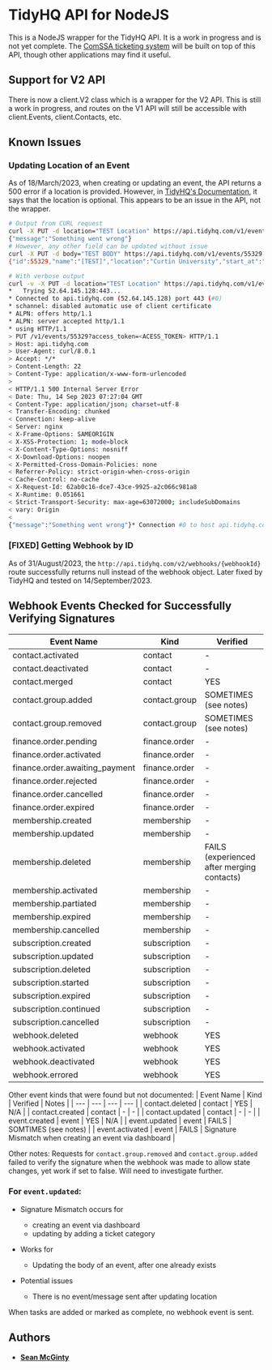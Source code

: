 # TidyHQ API for NodeJS

This is a NodeJS wrapper for the TidyHQ API. It is a work in progress and is not yet complete.
The [ComSSA ticketing system](https://github.com/s3ansh33p/TidyHQ-App) will be built on top of this API, though other applications may find it useful.

## Support for V2 API

There is now a client.V2 class which is a wrapper for the V2 API. This is still a work in progress, and routes on the V1 API will still be accessible with client.Events, client.Contacts, etc.

## Known Issues

### Updating Location of an Event
As of 18/March/2023, when creating or updating an event, the API returns a 500 error if a location is provided. However, in [TidyHQ's Documentation](https://dev.tidyhq.com/#events), it says that the location is optional. This appears to be an issue in the API, not the wrapper.

```bash
# Output from CURL request
curl -X PUT -d location="TEST Location" https://api.tidyhq.com/v1/events/55329?access_token=<ACCESS_TOKEN>
{"message":"Something went wrong"}
# However, any other field can be updated without issue
curl -X PUT -d body="TEST BODY" https://api.tidyhq.com/v1/events/55329?access_token=<ACCESS_TOKEN>
{"id":55329,"name":"[TEST]","location":"Curtin University","start_at":"2023-09-14T16:00:00+0800","end_at":"2023-09-14T18:00:00+0800","body":"TEST BODY","created_at":"2023-09-14T15:00:45+0800","category_id":604011,"public":false,"image_url":"//cdn.tidyhq.com/assets/events/missing_show-57f613033ebf78160b10a334fa0e2d6c2d50ce54c0318486fa3f5987b59d5a3e.jpg","public_url":"https://comssa.tidyhq.com/public/events/55329-test","archived":false}

# With verbose output
curl -v -X PUT -d location="TEST Location" https://api.tidyhq.com/v1/events/55329?access_token=<ACESS_TOKEN> 
*   Trying 52.64.145.128:443...
* Connected to api.tidyhq.com (52.64.145.128) port 443 (#0)
* schannel: disabled automatic use of client certificate
* ALPN: offers http/1.1
* ALPN: server accepted http/1.1
* using HTTP/1.1
> PUT /v1/events/55329?access_token=<ACESS_TOKEN> HTTP/1.1
> Host: api.tidyhq.com
> User-Agent: curl/8.0.1
> Accept: */*
> Content-Length: 22
> Content-Type: application/x-www-form-urlencoded
>
< HTTP/1.1 500 Internal Server Error
< Date: Thu, 14 Sep 2023 07:27:04 GMT
< Content-Type: application/json; charset=utf-8
< Transfer-Encoding: chunked
< Connection: keep-alive
< Server: nginx
< X-Frame-Options: SAMEORIGIN
< X-XSS-Protection: 1; mode=block
< X-Content-Type-Options: nosniff
< X-Download-Options: noopen
< X-Permitted-Cross-Domain-Policies: none
< Referrer-Policy: strict-origin-when-cross-origin
< Cache-Control: no-cache
< X-Request-Id: 62ab0c16-dce7-43ce-9925-a2c066c981a8
< X-Runtime: 0.051661
< Strict-Transport-Security: max-age=63072000; includeSubDomains
< vary: Origin
<
{"message":"Something went wrong"}* Connection #0 to host api.tidyhq.com left intact
```

### [FIXED] Getting Webhook by ID
As of 31/August/2023, the `http://api.tidyhq.com/v2/webhooks/{webhookId}` route successfully returns null instead of the webhook object. Later fixed by TidyHQ and tested on 14/September/2023.

## Webhook Events Checked for Successfully Verifying Signatures

| Event Name | Kind | Verified |
| --- | --- | --- |
| contact.activated | contact | - |
| contact.deactivated | contact | - |
| contact.merged | contact | YES |
| contact.group.added | contact.group | SOMETIMES (see notes) |
| contact.group.removed | contact.group | SOMETIMES (see notes) |
| finance.order.pending | finance.order | - |
| finance.order.activated | finance.order | - |
| finance.order.awaiting_payment | finance.order | - |
| finance.order.rejected | finance.order | - |
| finance.order.cancelled | finance.order | - |
| finance.order.expired | finance.order |- |
| membership.created | membership | - |
| membership.updated | membership | - |
| membership.deleted | membership | FAILS (experienced after merging contacts) |
| membership.activated | membership | - |
| membership.partiated | membership | - |
| membership.expired | membership | - |
| membership.cancelled | membership | - |
| subscription.created | subscription | - |
| subscription.updated | subscription | - |
| subscription.deleted | subscription | - |
| subscription.started | subscription | - |
| subscription.expired | subscription | - |
| subscription.continued | subscription | - |
| subscription.cancelled | subscription | - |
| webhook.deleted | webhook | YES |
| webhook.activated | webhook | YES |
| webhook.deactivated | webhook | YES |
| webhook.errored | webhook | YES |

Other event kinds that were found but not documented:
| Event Name | Kind | Verified | Notes |
| --- | --- | --- | --- |
| contact.deleted | contact | YES | N/A |
| contact.created | contact | - | - |
| contact.updated | contact | - | - |
| event.created | event | YES | N/A |
| event.updated | event | FAILS | SOMTIMES (see notes) |
| event.activated | event | FAILS | Signature Mismatch when creating an event via dashboard |

Other notes:
Requests for `contact.group.removed` and `contact.group.added` failed to verify the signature when the
webhook was made to allow state changes, yet work if set to false. Will need to investigate further.

### For `event.updated`:
 - Signature Mismatch occurs for 
    - creating an event via dashboard
    - updating by adding a ticket category

 - Works for
    - Updating the body of an event, after one already exists
 
 - Potential issues
    - There is no event/message sent after updating location


When tasks are added or marked as complete, no webhook event is sent.

## Authors

- [**Sean McGinty**](https://github.com/s3ansh33p)
